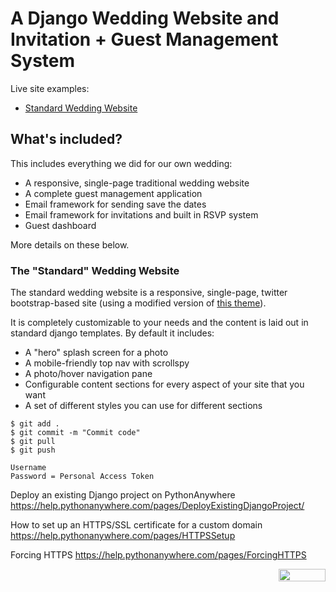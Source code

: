 # A Django Wedding Website and Invitation + Guest Management System

Live site examples:

- [Standard Wedding Website](https://www.quan-thu.com/)
<!-- - [Random Save The Date Email](http://quan-thu.com/save-the-date/) (refresh for more examples)
- [Sample Personal Invitation Page](http://quan-thu.com/invite/b2ad24ec5dbb4694a36ef4ab616264e0/) -->

## What's included?

This includes everything we did for our own wedding:

- A responsive, single-page traditional wedding website
- A complete guest management application
- Email framework for sending save the dates
- Email framework for invitations and built in RSVP system
- Guest dashboard

More details on these below.

### The "Standard" Wedding Website

The standard wedding website is a responsive, single-page, twitter bootstrap-based site (using a modified version of
[this theme](https://blackrockdigital.github.io/startbootstrap-creative/)).

It is completely customizable to your needs and the content is laid out in standard django templates. By default it includes:

- A "hero" splash screen for a photo
- A mobile-friendly top nav with scrollspy
- A photo/hover navigation pane
- Configurable content sections for every aspect of your site that you want
- A set of different styles you can use for different sections

```{Bash}
$ git add .
$ git commit -m "Commit code"
$ git pull
$ git push
```

```
Username
Password = Personal Access Token
```

Deploy an existing Django project on PythonAnywhere
https://help.pythonanywhere.com/pages/DeployExistingDjangoProject/

How to set up an HTTPS/SSL certificate for a custom domain
https://help.pythonanywhere.com/pages/HTTPSSetup

Forcing HTTPS
https://help.pythonanywhere.com/pages/ForcingHTTPS

<img align="right" width="75" height="20" src="https://visitor-badge.glitch.me/badge?page_id=quananhle.quananhle0">
